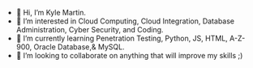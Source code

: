 - 👋 Hi, I’m Kyle Martin.
- 👀 I’m interested in Cloud Computing, Cloud Integration, Database Administration, Cyber Security, and Coding.
- 🌱 I’m currently learning Penetration Testing, Python, JS, HTML, A-Z-900, Oracle Database,& MySQL.
- 💞️ I’m looking to collaborate on anything that will improve my skills ;)


<!---
Sudocod3r/Sudocod3r is a ✨ special ✨ repository because its `README.md` (this file) appears on your GitHub profile.
You can click the Preview link to take a look at your changes.
--->
